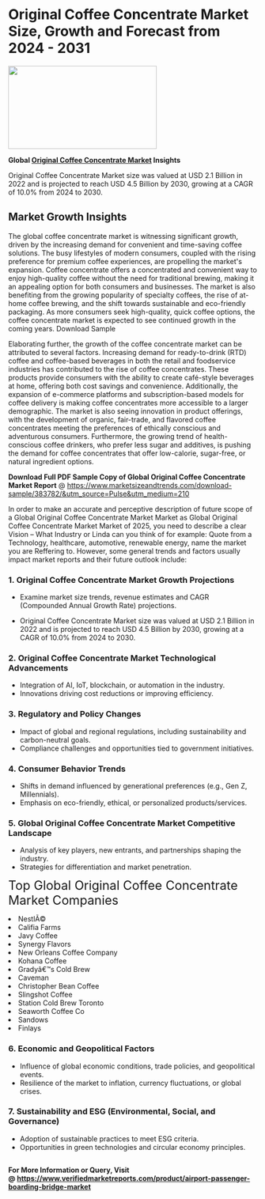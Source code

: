 <H1>Original Coffee Concentrate Market Size, Growth and Forecast from 2024 - 2031</H1><img class="aligncenter size-medium wp-image-584254" src="https://thirdeyenews.in/wp-content/uploads/2024/09/Global-Market-Research-300x168.jpeg" alt="" width="300" height="168" /><p><strong>Global&nbsp;<a href="https://www.marketsizeandtrends.com/download-sample/383782/&amp;utm_source=Pulse&amp;utm_medium=210">Original Coffee Concentrate Market</a> Insights</strong></p><p>Original Coffee Concentrate Market size was valued at USD 2.1 Billion in 2022 and is projected to reach USD 4.5 Billion by 2030, growing at a CAGR of 10.0% from 2024 to 2030.</p><p><h2>Market Growth Insights</h2> <p>The global coffee concentrate market is witnessing significant growth, driven by the increasing demand for convenient and time-saving coffee solutions. The busy lifestyles of modern consumers, coupled with the rising preference for premium coffee experiences, are propelling the market's expansion. Coffee concentrate offers a concentrated and convenient way to enjoy high-quality coffee without the need for traditional brewing, making it an appealing option for both consumers and businesses. The market is also benefiting from the growing popularity of specialty coffees, the rise of at-home coffee brewing, and the shift towards sustainable and eco-friendly packaging. As more consumers seek high-quality, quick coffee options, the coffee concentrate market is expected to see continued growth in the coming years. Download Sample </p> <p>Elaborating further, the growth of the coffee concentrate market can be attributed to several factors. Increasing demand for ready-to-drink (RTD) coffee and coffee-based beverages in both the retail and foodservice industries has contributed to the rise of coffee concentrates. These products provide consumers with the ability to create café-style beverages at home, offering both cost savings and convenience. Additionally, the expansion of e-commerce platforms and subscription-based models for coffee delivery is making coffee concentrates more accessible to a larger demographic. The market is also seeing innovation in product offerings, with the development of organic, fair-trade, and flavored coffee concentrates meeting the preferences of ethically conscious and adventurous consumers. Furthermore, the growing trend of health-conscious coffee drinkers, who prefer less sugar and additives, is pushing the demand for coffee concentrates that offer low-calorie, sugar-free, or natural ingredient options. </p><p><span class=""><strong>Download Full PDF Sample Copy of Global Original Coffee Concentrate Market Report</strong> @ <a href="https://www.marketsizeandtrends.com/download-sample/383782/&amp;utm_source=Pulse&amp;utm_medium=210" target="_blank">https://www.marketsizeandtrends.com/download-sample/383782/&amp;utm_source=Pulse&amp;utm_medium=210</a></span></p><p>In order to make an accurate and perceptive description of future scope of a Global&nbsp;Original Coffee Concentrate Market Market as Global&nbsp;Original Coffee Concentrate Market Market of 2025, you need to describe a clear Vision &ndash; What Industry or Linda can you think of for example: Quote from a Technology, healthcare, automotive, renewable energy, name the market you are Reffering to. However, some general trends and factors usually impact market reports and their future outlook include:</p><h3>1.&nbsp;<strong>Original Coffee Concentrate Market Growth Projections</strong></h3><ul><li>Examine market size trends, revenue estimates and CAGR (Compounded Annual Growth Rate) projections.</li><li><p>Original Coffee Concentrate Market size was valued at USD 2.1 Billion in 2022 and is projected to reach USD 4.5 Billion by 2030, growing at a CAGR of 10.0% from 2024 to 2030.</p></li></ul><h3>2.&nbsp;<strong>Original Coffee Concentrate Market Technological Advancements</strong></h3><ul><li>Integration of AI, IoT, blockchain, or automation in the industry.</li><li>Innovations driving cost reductions or improving efficiency.</li></ul><h3>3.&nbsp;<strong>Regulatory and Policy Changes</strong></h3><ul><li>Impact of global and regional regulations, including sustainability and carbon-neutral goals.</li><li>Compliance challenges and opportunities tied to government initiatives.</li></ul><h3>4.&nbsp;<strong>Consumer Behavior Trends</strong></h3><ul><li>Shifts in demand influenced by generational preferences (e.g., Gen Z, Millennials).</li><li>Emphasis on eco-friendly, ethical, or personalized products/services.</li></ul><h3>5.&nbsp;<strong>Global Original Coffee Concentrate Market Competitive Landscape</strong></h3><ul><li>Analysis of key players, new entrants, and partnerships shaping the industry.</li><li>Strategies for differentiation and market penetration.</li></ul><p data-pm-slice="1 1 []"><span style="color: inherit; font-family: inherit; font-size: 25px;">Top Global Original Coffee Concentrate Market Companies</span></p><div class="" data-test-id=""><p><li>NestlÃ©</li><li> Califia Farms</li><li> Javy Coffee</li><li> Synergy Flavors</li><li> New Orleans Coffee Company</li><li> Kohana Coffee</li><li> Gradyâ€™s Cold Brew</li><li> Caveman</li><li> Christopher Bean Coffee</li><li> Slingshot Coffee</li><li> Station Cold Brew Toronto</li><li> Seaworth Coffee Co</li><li> Sandows</li><li> Finlays</li></p></div><h3>6.&nbsp;<strong>Economic and Geopolitical Factors</strong></h3><ul><li>Influence of global economic conditions, trade policies, and geopolitical events.</li><li>Resilience of the market to inflation, currency fluctuations, or global crises.</li></ul><h3>7.&nbsp;<strong>Sustainability and ESG (Environmental, Social, and Governance)</strong></h3><ul><li>Adoption of sustainable practices to meet ESG criteria.</li><li>Opportunities in green technologies and circular economy principles.</li></ul><h2><strong style="font-size: 14px;">For More Information or Query, Visit @&nbsp;</strong><a style="background-color: #ffffff; font-size: 14px;" href="https://www.marketsizeandtrends.com/report/original-coffee-concentrate-market/" target="_blank">https://www.verifiedmarketreports.com/product/airport-passenger-boarding-bridge-market</a></h2>
